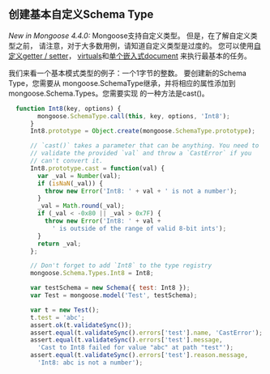 ## 创建基本自定义Schema Type

*New in Mongoose 4.4.0:* Mongoose支持自定义类型。 但是，在了解自定义类型之前，
请注意，对于大多数用例，请知道自定义类型是过度的。 您可以使用[自定义getter / setter](http://mongoosejs.com/docs/2.7.x/docs/getters-setters.html)，
[virtuals](http://mongoosejs.com/docs/guide.html#virtuals)和[单个嵌入式document](http://mongoosejs.com/docs/subdocs.html#single-embedded)
来执行最基本的任务。

我们来看一个基本模式类型的例子：一个1字节的整数。 要创建新的Schema Type，您需要从
mongoose.SchemaType继承，并将相应的属性添加到mongoose.Schema.Types。您需要实现
的一种方法是cast()。

``` javascript
  function Int8(key, options) {
        mongoose.SchemaType.call(this, key, options, 'Int8');
      }
      Int8.prototype = Object.create(mongoose.SchemaType.prototype);

      // `cast()` takes a parameter that can be anything. You need to
      // validate the provided `val` and throw a `CastError` if you
      // can't convert it.
      Int8.prototype.cast = function(val) {
        var _val = Number(val);
        if (isNaN(_val)) {
          throw new Error('Int8: ' + val + ' is not a number');
        }
        _val = Math.round(_val);
        if (_val < -0x80 || _val > 0x7F) {
          throw new Error('Int8: ' + val +
            ' is outside of the range of valid 8-bit ints');
        }
        return _val;
      };

      // Don't forget to add `Int8` to the type registry
      mongoose.Schema.Types.Int8 = Int8;

      var testSchema = new Schema({ test: Int8 });
      var Test = mongoose.model('Test', testSchema);

      var t = new Test();
      t.test = 'abc';
      assert.ok(t.validateSync());
      assert.equal(t.validateSync().errors['test'].name, 'CastError');
      assert.equal(t.validateSync().errors['test'].message,
        'Cast to Int8 failed for value "abc" at path "test"');
      assert.equal(t.validateSync().errors['test'].reason.message,
        'Int8: abc is not a number');
```
